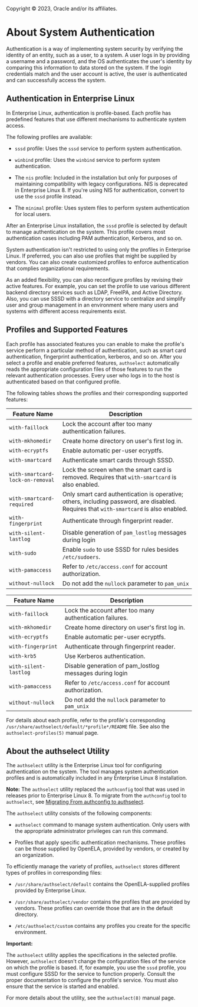 Copyright © 2023, Oracle and/or its affiliates.

# About System Authentication

Authentication is a way of implementing system security by verifying the identity of an entity, such as a user, to a system. A user logs in by providing a username and a password, and the OS authenticates the user's identity by comparing this information to data stored on the system. If the login credentials match and the user account is active, the user is authenticated and can successfully access the system.

## Authentication in Enterprise Linux

In Enterprise Linux, authentication is profile-based. Each profile has predefined features that use different mechanisms to authenticate system access.

The following profiles are available:

-   `sssd` profile: Uses the `sssd` service to perform system authentication.

-   `winbind` profile: Uses the `winbind` service to perform system authentication.

-   The `nis` profile: Included in the installation but only for purposes of maintaining compatibility with legacy configurations. NIS is deprecated in Enterprise Linux 8. If you're using NIS for authentication, convert to use the `sssd` profile instead.

-   The `minimal` profile: Uses system files to perform system authentication for local users.


After an Enterprise Linux installation, the `sssd` profile is selected by default to manage authentication on the system. This profile covers most authentication cases including PAM authentication, Kerberos, and so on.

System authentication isn't restricted to using only the profiles in Enterprise Linux. If preferred, you can also use profiles that might be supplied by vendors. You can also create customized profiles to enforce authentication that complies organizational requirements.

As an added flexibility, you can also reconfigure profiles by revising their active features. For example, you can set the profile to use various different backend directory services such as LDAP, FreeIPA, and Active Directory. Also, you can use SSSD with a directory service to centralize and simplify user and group management in an environment where many users and systems with different access requirements exist.

## Profiles and Supported Features

Each profile has associated features you can enable to make the profile's service perform a particular method of authentication, such as smart card authentication, fingerprint authentication, kerberos, and so on. After you select a profile and enable preferred features, `authselect` automatically reads the appropriate configuration files of those features to run the relevant authentication processes. Every user who logs in to the host is authenticated based on that configured profile.

The following tables shows the profiles and their corresponding supported features:

|Feature Name|Description|
|------------|-----------|
|`with-faillock`|Lock the account after too many authentication failures.|
|`with-mkhomedir`|Create home directory on user's first log in.|
|`with-ecryptfs`|Enable automatic per-user ecryptfs.|
|`with-smartcard`|Authenticate smart cards through SSSD.|
|`with-smartcard-lock-on-removal`|Lock the screen when the smart card is removed. Requires that `with-smartcard` is also enabled.|
|`with-smartcard-required`|Only smart card authentication is operative; others, including password, are disabled. Requires that `with-smartcard` is also enabled.|
|`with-fingerprint`|Authenticate through fingerprint reader.|
|`with-silent-lastlog`|Disable generation of `pam_lostlog` messages during login|
|`with-sudo`|Enable `sudo` to use SSSD for rules besides `/etc/sudoers`.|
|`with-pamaccess`|Refer to `/etc/access.conf` for account authorization.|
|`without-nullock`|Do not add the `nullock` parameter to `pam_unix`|

|Feature Name|Description|
|------------|-----------|
|`with-faillock`|Lock the account after too many authentication failures.|
|`with-mkhomedir`|Create home directory on user's first log in.|
|`with-ecryptfs`|Enable automatic per-user ecryptfs.|
|`with-fingerprint`|Authenticate through fingerprint reader.|
|`with-krb5`|Use Kerberos authentication.|
|`with-silent-lastlog`|Disable generation of pam\_lostlog messages during login|
|`with-pamaccess`|Refer to `/etc/access.conf` for account authorization.|
|`without-nullock`|Do not add the `nullock` parameter to `pam_unix`|

For details about each profile, refer to the profile's corresponding `/usr/share/authselect/default/*profile*/README` file. See also the `authselect-profiles(5)` manual page.

## About the authselect Utility

The `authselect` utility is the Enterprise Linux tool for configuring authentication on the system. The tool manages system authentication profiles and is automatically included in any Enterprise Linux 8 installation.

**Note:** The `authselect` utility replaced the `authconfig` tool that was used in releases prior to Enterprise Linux 8. To migrate from the `authconfig` tool to `authselect`, see [Migrating From authconfig to authselect](userauth-MigratingFromauthconfigtoauthselect.md#).

The `authselect` utility consists of the following components:

-   `authselect` command to manage system authentication. Only users with the appropriate administrator privileges can run this command.

-   Profiles that apply specific authentication mechanisms. These profiles can be those supplied by OpenELA, provided by vendors, or created by an organization.


To efficiently manage the variety of profiles, `authselect` stores different types of profiles in corresponding files:

-   `/usr/share/authselect/default` contains the OpenELA-supplied profiles provided by Enterprise Linux.

-   `/usr/share/authselect/vendor` contains the profiles that are provided by vendors. These profiles can override those that are in the default directory.

-   `/etc/authselect/custom` contains any profiles you create for the specific environment.


**Important:**

The `authselect` utility applies the specifications in the selected profile. However, `authselect` doesn't change the configuration files of the service on which the profile is based. If, for example, you use the `sssd` profile, you must configure SSSD for the service to function properly. Consult the proper documentation to configure the profile's service. You must also ensure that the service is started and enabled.

For more details about the utility, see the `authselect(8)` manual page.

